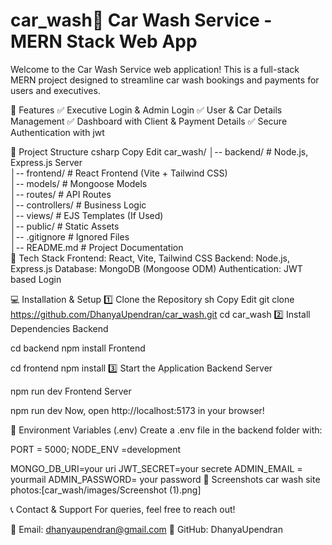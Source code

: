 # car_wash🚗 Car Wash Service - MERN Stack Web App

Welcome to the Car Wash Service web application! This is a full-stack MERN project designed to streamline car wash bookings and payments for users and executives.

📌 Features
✅ Executive Login & Admin Login
✅ User & Car Details Management
✅ Dashboard with Client & Payment Details
✅ Secure Authentication with jwt

📂 Project Structure
csharp
Copy
Edit
car_wash/
│-- backend/              # Node.js, Express.js Server  
│-- frontend/             # React Frontend (Vite + Tailwind CSS)  
│-- models/               # Mongoose Models  
│-- routes/               # API Routes  
│-- controllers/          # Business Logic  
│-- views/                # EJS Templates (If Used)  
│-- public/               # Static Assets  
│-- .gitignore            # Ignored Files  
│-- README.md             # Project Documentation  
🚀 Tech Stack
Frontend: React, Vite, Tailwind CSS
Backend: Node.js, Express.js
Database: MongoDB (Mongoose ODM)
Authentication: JWT based Login

💻 Installation & Setup
1️⃣ Clone the Repository
sh
Copy
Edit
git clone https://github.com/DhanyaUpendran/car_wash.git
cd car_wash
2️⃣ Install Dependencies
Backend



cd backend
npm install
Frontend


cd frontend
npm install
3️⃣ Start the Application
Backend Server


npm run dev
Frontend Server


npm run dev
Now, open http://localhost:5173 in your browser!

🔧 Environment Variables (.env)
Create a .env file in the backend folder with:

PORT = 5000;
NODE_ENV =development

MONGO_DB_URI=your uri
JWT_SECRET=your secrete
ADMIN_EMAIL = yourmail
ADMIN_PASSWORD= your password
📸 Screenshots
car wash site photos:[car_wash/images/Screenshot (1).png]


📞 Contact & Support
For queries, feel free to reach out!

📧 Email: dhanyaupendran@gmail.com
🔗 GitHub: DhanyaUpendran
